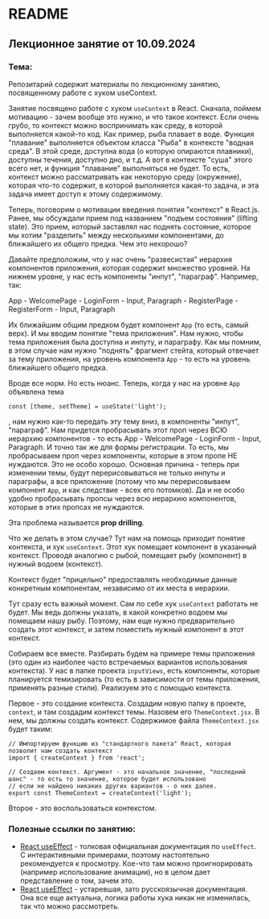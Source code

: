 # README

## Лекционное занятие от 10.09.2024

### Тема:

Репозитарий содержит материалы по лекционному занятию, посвященному работе с хуком useContext.

Занятие посвящено работе с хуком `useContext` в React. Сначала, поймем мотивацию - зачем вообще это нужно, и что такое контекст. Если очень грубо, то контекст можно воспринимать как среду, в которой выполняется какой-то код. Как пример, рыба плавает в воде. Функция "плавание" выполняется объектом класса "Рыба" в контексте "водная среда". В этой среде, доступна вода (о которую опираются плавники), доступны течения, доступно дно, и т.д. А вот в контексте "суша" этого всего нет, и функция "плавание" выполняться не будет. То есть, контекст можно рассматривать как некоторую среду (окружение), которая что-то содержит, в которой выполняется какая-то задача, и эта задача имеет доступ к этому содержимому.

Теперь, поговорим о мотивации введения понятия "контекст" в React.js. Ранее, мы обсуждали прием под названием "подъем состояния" (lifting state). Это прием, который заставлял нас поднять состояние, которое мы хотим "разделить" между несколькими компонентами, до ближайшего их общего предка. Чем это нехорошо?

Давайте предположим, что у нас очень "развесистая" иерархия компонентов приложения, которая содержит множество уровней. На нижнем уровне, у нас есть компоненты "инпут", "параграф". Например, так:

App - WelcomePage - LoginForm - Input, Paragraph
    - RegisterPage - RegisterForm - Input, Paragraph

Их ближайшим общим предком будет компонент `App` (то есть, самый верх). И мы вводим понятие "тема приложения". Нам нужно, чтобы тема приложения была доступна и инпуту, и параграфу. Как мы помним, в этом случае нам нужно "поднять" фрагмент стейта, который отвечает за тему приложения, на уровень компонента `App` - то есть на уровень ближайшего общего предка.

Вроде все норм. Но есть нюанс. Теперь, когда у нас на уровне `App` объявлена тема
```
const [theme, setTheme] = useState('light');
```

, нам нужно как-то передать эту тему вниз, в компоненты "инпут", "параграф". Нам придется пробрасывать этот проп через ВСЮ иерархию компонентов - то есть App - WelcomePage - LoginForm - Input, Paragraph. И точно так же для формы регистрации. То есть, мы пробрасываем проп через компоненты, которые в этом пропе НЕ нуждаются. Это не особо хорошо. Основная причина - теперь при изменении темы, будут перерисовываться не только инпуты и параграфы, а все приложение (потому что мы перерисовываем компонент `App`, и как следствие - всех его потомков). Да и не особо удобно пробрасывать пропсы через всю иерархию компонентов, которые в этих пропсах не нуждаются.

Эта проблема называется **prop drilling**.

Что же делать в этом случае? Тут нам на помощь приходит понятие контекста, и хук `useContext`. Этот хук помещает компонент в указанный контекст. Проводя аналогию с рыбой, помещает рыбу (компонент) в нужный водоем (контекст).

Контекст будет "прицельно" предоставлять необходимые данные конкретным компонентам, независимо от их места в иерархии.

Тут сразу есть важный момент. Сам по себе хук `useContext` работать не будет. Мы ведь должны указать, в какой конкретно водоем мы помещаем нашу рыбу. Поэтому, нам еще нужно предварительно создать этот контекст, и затем поместить нужный компонент в этот контекст.

Собираем все вместе. Разбирать будем на примере темы приложения (это один из наиболее часто встречаемых вариантов использования контекста). У нас в папке проекта `inputViews`, есть компоненты, которые планируется темизировать (то есть в зависимости от темы приложения, применять разные стили). Реализуем это с помощью контекста.

Первое - это создание контекста. Создадим новую папку в проекте, `context`, и там создадим контекст темы. Назовем его `ThemeContext.jsx`. В нем, мы должны создать контекст. Содержимое файла `ThemeContext.jsx` будет таким:
```
// Импортируем функцию из "стандартного пакета" React, которая позволит нам создать контекст
import { createContext } from 'react';

// Создаем контекст. Аргумент - это начальное значение, "последний шанс" - то есть то значение, которое будет использовано
// если не найдено никаких других вариантов - о них далее.
export const ThemeContext = createContext('light');
```

Второе - это воспользоваться контекстом.


### Полезные ссылки по занятию:
 - [React useEffect](https://react.dev/reference/react/useEffect#updating-state-based-on-previous-state-from-an-effect) - толковая официальная документация по `useEffect`. С интерактивными примерами, поэтому настоятельно рекомендуется к просмотру. Кое-что там можно проигнорировать (например использование анимации), но в целом дает представление о том, зачем это.
 - [React useEffect](https://ru.legacy.reactjs.org/docs/hooks-effect.html) - устаревшая, зато русскоязычная документация. Она все еще актуальна, логика работы хука никак не изменилась, так что можно рассмотреть.